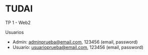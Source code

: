 # TUDAI

TP 1 - Web2

Usuarios 
- Admin: adminprueba@email.com, 123456 (email, password)
- Usuario: usuarioprueba@email.com, 123456 (email, password)
